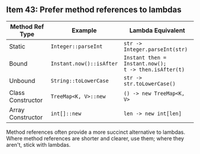 ## Item 43: Prefer method references to lambdas

| **Method Ref Type**  | **Example**              | **Lambda Equivalent**                                        |
|----------------------|--------------------------|--------------------------------------------------------------|
| Static               | `Integer::parseInt`      | `str -> Integer.parseInt(str)`                               |
| Bound                | `Instant.now()::isAfter` | `Instant then = Instant.now();` <br/> `t -> then.isAfter(t)` |
| Unbound              | `String::toLowerCase`    | `str -> str.toLowerCase()`                                   |
| Class Constructor    | `TreeMap<K, V>::new`     | `() -> new TreeMap<K, V>`                                    |
| Array Constructor    | `int[]::new`             | `len -> new int[len]`                                        |

Method references often provide a more succinct alternative to lambdas.
Where method references are shorter and clearer, use them; where they aren't, stick with lambdas.
